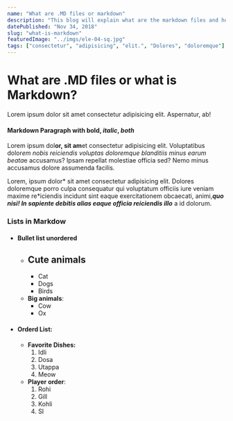 ```yaml
---
name: "What are .MD files or markdown"
description: "This blog will explain what are the markdown files and how to use them in writing blog"
datePublished: "Nov 34, 2018"
slug: "what-is-markdown"
featuredImage: "../imgs/ele-04-sq.jpg"
tags: ["consectetur", "adipisicing", "elit.", "Dolores", "doloremque"]
---
```


# What are .MD files or what is Markdown?

Lorem ipsum dolor sit amet consectetur adipisicing elit. Aspernatur, ab!

#### Markdown Paragraph with **bold**, *italic*, ***both***

Lorem ipsum dol**or, sit am**et consectetur adipisicing elit. Voluptatibus dolor*em nobis reiciendis voluptas doloremque blanditiis minus earum beata*e accusamus? Ipsam repellat molestiae officia sed? Nemo minus accusamus dolore assumenda facilis.

Lorem, ipsum dolor* sit amet consectetur adipisicing elit. Dolores doloremque porro culpa consequatur qui voluptatum officiis iure veniam maxime re*iciendis incidunt sint eaque exercitationem obcaecati, animi,***quo nisi! In sapiente debitis alias eaque officia reiciendis illo*** a id dolorum.

### Lists in Markdow

  * #### Bullet list unordered

    * ## **Cute animals**
      * Cat
      * Dogs
      * Birds
    * **Big animals**:
      * Cow
      * Ox
  * #### Orderd List:
    * **Favorite Dishes:**
      1. Idli
      2. Dosa
      3. Utappa
      4. Meow
    * **Player order**:
      1. Rohi
      2. Gill
      3. Kohli
      4. SI